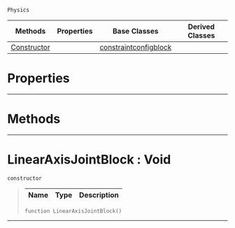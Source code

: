  `Physics`

|Methods|Properties|Base Classes|Derived Classes|
|---|---|---|---|
|[ Constructor](https://plasmaengine.github.io/PlasmaDocs/Plasma1/C++/code_reference/class_reference/linearaxisjointblock.markdown#linearaxisjointblock-voi)| |[constraintconfigblock](https://plasmaengine.github.io/PlasmaDocs/Plasma1/C++/code_reference/class_reference/constraintconfigblock.markdown)| |


 #  Properties


---  
 #  Methods


---  
 #  LinearAxisJointBlock : Void

 `constructor`

> 
> |Name|Type|Description|
> |---|---|---|
> ``` lang=cpp, name=Lightning
> function LinearAxisJointBlock()
> ``` 


---  
 

 